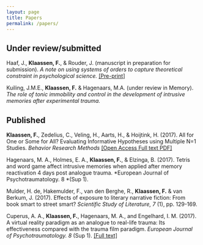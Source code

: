 ```yaml
---
layout: page
title: Papers
permalink: /papers/
---
```


## Under review/submitted
Haaf, J., **Klaassen, F.**, & Rouder, J. (manuscript in preparation for submission). *A note on using systems of orders to capture theoretical constraint in psychological science.* [[Pre-print]](https://doi.org/10.31234/osf.io/a4xu9)

Kuiling, J.M.E., **Klaassen, F.** & Hagenaars, M.A. (under review in Memory). *The role of tonic immobility and control in the development of intrusive memories after experimental trauma.*

## Published

**Klaassen, F.**, Zedelius, C., Veling, H., Aarts, H., & Hoijtink, H. (2017). All for One or Some for All? Evaluating Informative Hypotheses using Multiple N=1 Studies. *Behavior Research Methods* [[Open Access Full text PDF]](https://doi.org/10.3758/s13428-017-0992-5)

Hagenaars, M. A., Holmes, E. A., **Klaassen, F.**, & Elzinga, B. (2017). Tetris and word game affect intrusive memories when applied after memory reactivation 4 days post analogue trauma. *European Journal of Psychotraumatology. 8 *(Sup 1).

Mulder, H. de, Hakemulder, F., van den Berghe, R., **Klaassen, F.** & van Berkum, J. (2017). Effects of exposure to literary narrative fiction: From book smart to street smart? *Scientific Study of Literature, 7* (1), pp. 129-169.

Cuperus, A. A., **Klaassen, F.**, Hagenaars, M. A., and Engelhard, I. M. (2017). A virtual reality paradigm as an analogue to real-life trauma: Its effectiveness compared with the trauma film paradigm. *European Journal of Psychotraumatology. 8* (Sup 1). [[Full text]](http://dx.doi.org/10.1080/20008198.2017.1338106)

